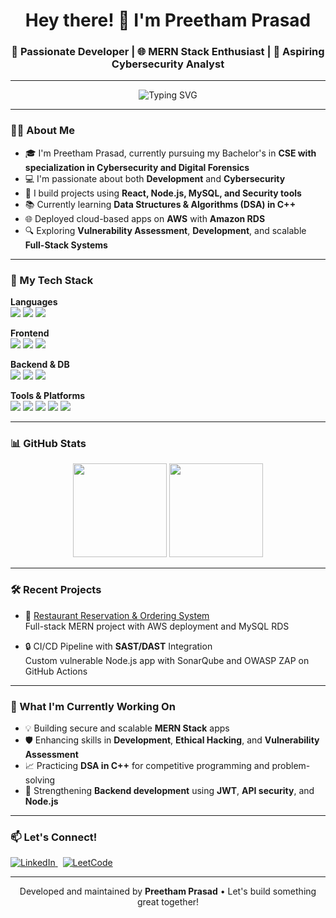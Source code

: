 <h1 align="center">Hey there! 👋 I'm Preetham Prasad</h1>
<h3 align="center">🚀 Passionate Developer | 🌐 MERN Stack Enthusiast | 🔐 Aspiring Cybersecurity Analyst</h3>

---

<p align="center">
  <img src="https://readme-typing-svg.demolab.com?font=Fira+Code&size=22&duration=3000&pause=1000&color=F75C7E&center=true&vCenter=true&width=435&lines=Welcome+to+my+GitHub!" alt="Typing SVG" />
</p>


---

### 🧑‍💻 About Me

- 🎓 I'm Preetham Prasad, currently pursuing my Bachelor's in **CSE with specialization in Cybersecurity and Digital Forensics**
- 💻 I'm passionate about both **Development** and **Cybersecurity**
- 🔨 I build projects using **React, Node.js, MySQL, and Security tools**
- 📚 Currently learning **Data Structures & Algorithms (DSA) in C++**
- 🌐 Deployed cloud-based apps on **AWS** with **Amazon RDS**
- 🔍 Exploring **Vulnerability Assessment**, **Development**, and scalable **Full-Stack Systems**

---

### 🚀 My Tech Stack

<p align="center">

  <!-- Languages -->
  <strong>Languages</strong><br>
  <img src="https://img.shields.io/badge/C++-00599C?style=for-the-badge&logo=c%2B%2B&logoColor=white" />
  <img src="https://img.shields.io/badge/JavaScript-F7DF1E?style=for-the-badge&logo=javascript&logoColor=black" />
  <img src="https://img.shields.io/badge/SQL-4479A1?style=for-the-badge&logo=mysql&logoColor=white" />
  <br>
  <!-- Frontend -->
  <strong>Frontend</strong><br>
  <img src="https://img.shields.io/badge/HTML5-E34F26?style=for-the-badge&logo=html5&logoColor=white" />
  <img src="https://img.shields.io/badge/CSS3-1572B6?style=for-the-badge&logo=css3&logoColor=white" />
  <img src="https://img.shields.io/badge/React-20232A?style=for-the-badge&logo=react&logoColor=61DAFB" />
  <br>
  <!-- Backend & DB -->
  <strong>Backend & DB</strong><br>
  <img src="https://img.shields.io/badge/Node.js-339933?style=for-the-badge&logo=node.js&logoColor=white" />
  <img src="https://img.shields.io/badge/Express.js-000000?style=for-the-badge&logo=express&logoColor=white" />
  <img src="https://img.shields.io/badge/MySQL-00758F?style=for-the-badge&logo=mysql&logoColor=white" />
  <br>
  <!-- Tools & Platforms -->
  <strong>Tools & Platforms</strong><br>
  <img src="https://img.shields.io/badge/Git-F05032?style=for-the-badge&logo=git&logoColor=white" />
  <img src="https://img.shields.io/badge/GitHub-181717?style=for-the-badge&logo=github&logoColor=white" />
  <img src="https://img.shields.io/badge/VSCode-007ACC?style=for-the-badge&logo=visual-studio-code&logoColor=white" />
  <img src="https://img.shields.io/badge/AWS-FF9900?style=for-the-badge&logo=amazonaws&logoColor=white" />
  <img src="https://img.shields.io/badge/Linux-FCC624?style=for-the-badge&logo=linux&logoColor=black" />

</p>

---

### 📊 GitHub Stats

<p align="center">
  <img src="https://github-readme-stats.vercel.app/api?username=Preetham1674&show_icons=true&theme=radical&hide_border=true&count_private=true" height="150"/>
  <img src="https://github-readme-stats.vercel.app/api/top-langs/?username=Preetham1674&layout=compact&theme=radical&hide_border=true" height="150"/>
</p>

---

### 🛠️ Recent Projects

- 💼 [Restaurant Reservation & Ordering System](https://github.com/Preetham1674/Restaurant-Reservation-and-Ordering-System)  
  Full-stack MERN project with AWS deployment and MySQL RDS

- 🔒 CI/CD Pipeline with **SAST/DAST** Integration  
  Custom vulnerable Node.js app with SonarQube and OWASP ZAP on GitHub Actions

---

### 🌱 What I'm Currently Working On

- 💡 Building secure and scalable **MERN Stack** apps  
- 🛡️ Enhancing skills in **Development**, **Ethical Hacking**, and **Vulnerability Assessment**  
- 📈 Practicing **DSA in C++** for competitive programming and problem-solving  
- 🎯 Strengthening **Backend development** using **JWT**, **API security**, and **Node.js**

---

### 📫 Let's Connect!

<p align="left">
  <a href="https://www.linkedin.com/in/preetham-prasad-/" target="_blank">
    <img src="https://img.shields.io/badge/LinkedIn-0077B5?style=for-the-badge&logo=linkedin&logoColor=white" alt="LinkedIn">
  </a>
  &nbsp;
  <a href="https://leetcode.com/u/16preetham/" target="_blank">
    <img src="https://img.shields.io/badge/LeetCode-FFA116?style=for-the-badge&logo=leetcode&logoColor=black" alt="LeetCode">
  </a>
</p>

---

<p align="center">
  Developed and maintained by <strong>Preetham Prasad</strong> • Let's build something great together!
</p>
